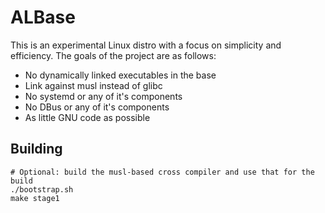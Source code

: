 # ALBase

This is an experimental Linux distro with a focus on simplicity and efficiency.
The goals of the project are as follows:

* No dynamically linked executables in the base
* Link against musl instead of glibc
* No systemd or any of it's components
* No DBus or any of it's components
* As little GNU code as possible

## Building

    # Optional: build the musl-based cross compiler and use that for the build
    ./bootstrap.sh
    make stage1
